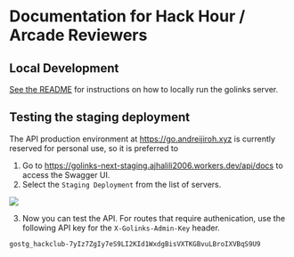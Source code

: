 # Documentation for Hack Hour / Arcade Reviewers

## Local Development

[See the README](../README.md#development) for instructions on how to locally run the golinks server.

## Testing the staging deployment

The API production environment at <https://go.andreijiroh.xyz> is currently reserved for personal use,
so it is preferred to

1. Go to <https://golinks-next-staging.ajhalili2006.workers.dev/api/docs> to access the Swagger UI.
2. Select the `Staging Deployment` from the list of servers.

![](https://files.slack.com/files-pri/T0266FRGM-F07CEURPSGP/image.png?pub_secret=2faa123191)

3. Now you can test the API. For routes that require authenication, use the following
   API key for the `X-Golinks-Admin-Key` header.

```
gostg_hackclub-7yIz7ZgIy7eS9LI2KId1WxdgBisVXTKGBvuLBroIXVBqS9U9
```
